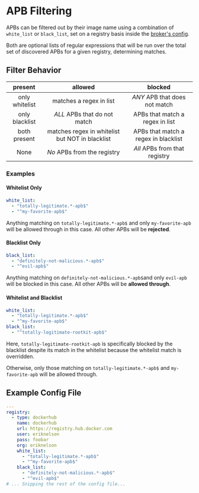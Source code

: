 # APB Filtering

APBs can be filtered out by their image name using a combination of
`white_list` or `black_list`, set on a registry basis inside the
[broker's config](config.md).

Both are optional lists of regular expressions that will be run over the
total set of discovered APBs for a given registry, determining matches.

## Filter Behavior

|     present    |                     allowed                     |                blocked               |
|:--------------:|:-----------------------------------------------:|:------------------------------------:|
| only whitelist | matches a regex in list                         | *ANY* APB that does not match        |
| only blacklist | *ALL* APBs that do not match                    | APBs that match a regex in list      |
|  both present  | matches regex in whitelist but NOT in blacklist | APBs that match a regex in blacklist |
|  None | *No* APBs from the registry | *All* APBs from that registry |

### Examples

#### Whitelist Only

```yaml
white_list:
  - "totally-legitimate.*-apb$"
  - "^my-favorite-apb$"
```

Anything matching on `totally-legitimate.*-apb$` and only `my-favorite-apb` will
be allowed through in this case. All other APBs will be **rejected**.

#### Blacklist Only

```yaml
black_list:
  - "definitely-not-malicious.*-apb$"
  - "^evil-apb$"
```

Anything matching on `definitely-not-malicious.*-apb$`and only `evil-apb` will
be blocked in this case. All other APBs will be **allowed through**.

#### Whitelist and Blacklist

```yaml
white_list:
  - "totally-legitimate.*-apb$"
  - "^my-favorite-apb$"
black_list:
  - "^totally-legitimate-rootkit-apb$"
```

Here, `totally-legitimate-rootkit-apb` is specifically blocked by the blacklist
despite its match in the whitelist because the whitelist match is overridden.

Otherwise, only those matching on `totally-legitimate.*-apb$` and
`my-favorite-apb` will be allowed through.

## Example Config File

```yaml
---
registry:
  - type: dockerhub
    name: dockerhub
    url: https://registry.hub.docker.com
    user: eriknelson
    pass: foobar
    org: eriknelson
    white_list:
      - "totally-legitimate.*-apb$"
      - "^my-favorite-apb$"
    black_list:
      - "definitely-not-malicious.*-apb$"
      - "^evil-apb$"
# ... Snipping the rest of the config file...
```
